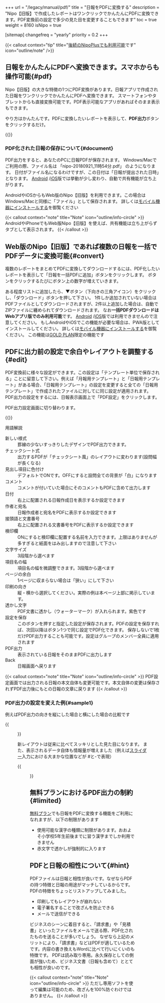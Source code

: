 +++
url = "/legacy/manual/pdf/"
title = "日報をPDFに変換する"
description = "Nipo【旧版】で作成したレポートはワンクリックでかんたんにPDFに変換できます。PDF変換前の設定で多少の見た目を変更することもできます"
toc = true
weight = 8160
isNipo = true

[sitemap]
  changefreq = "yearly"
  priority = 0.2
+++

{{< callout context="tip" title="[後続のNipoPlusでも利用可能](/docs/manual/read-report/state/#pdf_export)です" icon="outline/note" />}}

## 日報をかんたんにPDFへ変換できます。スマホからも操作可能{#pdf}

Nipo【旧版】の大きな特徴の1つにPDF変換があります。日報アプリで作成された日報をワンクリックでかんたんにPDFへ変換できます。
スマートフォンやタブレットからも直接変換可能です。PDF表示可能なアプリがあればそのまま表示もできます。

やり方はかんたんです。PDFに変換したいレポートを表示して、**PDF出力**ボタンをクリックするだけ。

{{<iTablet filename="img/pdfGen" msg="PDFに変換する"  alice="ok">}}

### PDF化された日報の保存について{#document}

PDF出力をすると、あなたのPCに日報PDFが保存されます。
Windows/Macでご利用の際、ファイル名は
「nipo-20180921_11時54分.pdf」
のようになります。
日付がファイル名になるわけですが、この日付は「日報が提出された日時」となります。
[Android](https://play.google.com/store/apps/details?id=jp.sndbox.nipoapp) /[iOS](https://apps.apple.com/jp/app/nipo/id1385965600)版では挙動が少し変わり、自動で共有機能が立ち上がります。

AndroidやiOSからもWeb版のNipo【旧版】を利用できます。この場合はWindows/Macと同様に「ファイル」として保存されます。
詳しくは[モバイル機器にインストールする](/legacy/system/mobile-install/)を御覧ください

{{< callout context="note" title="Note" icon="outline/info-circle" >}}
AndroidやiPhoneでもWeb版Nipo【旧版】を使えば、共有機能は立ち上がらずタブとして表示されます。
{{< /callout >}}

## Web版のNipo【旧版】であれば複数の日報を一括でPDFデータに変換可能{#convert}

複数のレポートをまとめてPDFに変換してダウンロードするには、PDF化したいレポートを表示して「日報を一括PDFに追加」ボタンをクリックします。
ボタンをクリックするたびにボタン上の数字が増えていきます。

ある程度リストに追加したら、▼ボタン（下向きの三角アイコン）をクリックし、「ダウンロード」ボタンを押して下さい。
1件しか追加されていない場合はPDFファイルとしてダウンロードされますが、2件以上追加した場合は、自動でZIPファイルに纏められてダウンロードされます。
なお**一括PDFダウンロードはWebアプリ版でのみ利用可能**です。
[Android](https://play.google.com/store/apps/details?id=jp.sndbox.nipoapp) /[iOS](https://apps.apple.com/jp/app/nipo/id1385965600)版では利用できませんので注意してください。
もしAndroidやiOSでこの機能が必要な場合は、PWA版としてインストールしてください。
詳しくは[モバイル機器にインストールする](/legacy/system/mobile-install/)を御覧ください。
この機能は[GOLD PLAN](/legacy/system/price/)限定の機能です

## PDFに出力前の設定で余白やレイアウトを調整する{#edit}

PDF変換前に様々な設定ができます。この設定は「テンプレート単位で保存される」ことに留意して下さい。例えば「月報用テンプレート」と「日報用テンプレート」がある場合、「日報用テンプレート」の設定を変更すると全ての「日報用テンプレート」で作成されたファイルに対してに同じ設定が適用されます。
PDF出力の設定をするには、日報表示画面上で「PDF設定」をクリックします。

PDF出力設定画面に切り替わります。

{{<iTablet filename="img/pdfSetting" msg="左側がプレビューとデータの書き換え、右側がPDFの余白や向きなどの設定項目"  alice="ok">}}

用語解説

<dl class="basic">
  <dt>新しい様式</dt>
  <dd>罫線の少ないすっきりしたデザインでPDF出力できます。</dd>
  <dt>チェックシート式</dt>
  <dd>出力するPDFが「チェックシート風」のレイアウトに変わります(設問幅が長くなる)</dd>
  <dt>見出し項目に色付け</dt>
  <dd>デフォルトでONです。OFFにすると設問全ての背景が「白」になります</dd>
  <dt>コメント</dt>
  <dd>コメントが付いていた場合にそのコメントもPDFに含めて出力します</dd>
  <dt>日付</dt>
  <dd>右上に配置される日報作成日を表示するか設定できます</dd>
  <dt>作者と宛名</dt>
  <dd>日報作成者と宛名をPDFに表示するか設定できます</dd>
  <dt>接頭語と文書番号</dt>
  <dd>右上に配置される文書番号をPDFに表示するか設定できます</dd>
  <dt>検印欄</dt>
  <dd>ONにすると検印欄に配置する名前を入力できます。上限はありませんが多すぎると紙面をはみ出しますので注意して下さい</dd>
  <dt>文字サイズ</dt>
  <dd>3段階から選べます</dd>
  <dt>項目名の幅</dt>
  <dd>項目名の幅を微調整できます。3段階から選べます</dd>
  <dt>ページの余白</dt>
  <dd>1ページに収まらない場合は「狭い」にして下さい</dd>
  <dt>印刷の向き</dt>
  <dd>縦・横から選択してください。実際の例は本ページ上部に掲示しています。</dd>
  <dt>透かし文字</dt>
  <dd>PDF文書に透かし（ウォーターマーク）が入れられます。紫色です</dd>
  <dt>設定を保存</dt>
  <dd>このボタンを押すと指定した設定が保存されます。PDFの設定を保存すれば、次回以降はボタン1つで同じ設定でPDF化できます。
  保存しないで1枚だけPDF出力することも可能です。設定はグループのメンバー全員に適用されます</dd>
  <dt>PDF出力</dt>
  <dd>表示されている日報をそのままPDFに出力します</dd>
  <dt>Back</dt>
  <dd>日報画面へ戻ります</dd>
</dl>

{{< callout context="note" title="Note" icon="outline/info-circle" >}}
PDF設定画面では出力される日報の本文自体も変更可能です。本文自体の変更は保存されずPDF出力後にもとの日報の文章に戻ります
{{< /callout >}}

### PDF出力の設定を変えた例{#sample1}

例えばPDF出力の向きを縦にした場合と横にした場合の比較です

{{<figure src="img/pdf_sample3.png"  alt="PDF設定で縦と横にした場合の比較" caption="PDF設定で縦と横にした場合の比較" >}}

新レイアウトは従来に比べてスッキリとした見た目になります。
また、表示されるデータ自体も情報量が増えました（例えば[スライダー](/legacy/parts/math/#slider)入力における大まかな位置などが #と-で表現）

{{<figure src="img/pdf_sample4.png"  alt="新レイアウトのPDF出力例" caption="新レイアウトのPDF出力例" >}}

## 無料プランにおけるPDF出力の制約{#limited}

[無料プラン](/legacy/system/price/)でも日報をPDFに変換する機能をご利用になれますが、以下の制限があります

- 使用可能な漢字の種類に制限があります。おおよそ小学校5年生前後までに習う漢字までしか利用できません
- 赤文字で透かしが強制的に入ります

## PDFと日報の相性について{#hint}

PDFファイルは日報と相性が良いです。なぜならPDFの持つ特徴と日報の用途がマッチしているからです。PDFの特徴をちょっとリストアップしてみました。

- 印刷してもレイアウトが崩れない
- 電子署名することで改ざんを防止できる
- メールで送信ができる

ビジネスのシーンに着目すると、「請求書」や「見積書」といったファイルをメールで送る際、PDF化されたものを送ることが多いでしょう。
なぜなら上記のメリットにより、「請求書」などはPDFが適しているためです。内容の書き換えもWordに比べて行いにくいのも特徴です。
PDFは読み取り専用。永久保存としての側面が強いため、ビジネス文書（日報も含めて）ととても相性が良いのです。

{{< callout context="note" title="Note" icon="outline/info-circle" >}}
ただし専用ソフトを使って編集は可能のため、改ざんを100%防ぐわけではありません。
{{< /callout >}}
